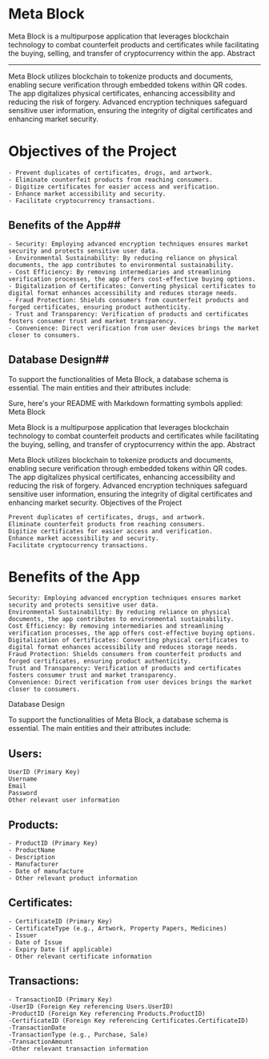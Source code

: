 # Meta Block #

Meta Block is a multipurpose application that leverages blockchain technology to combat counterfeit products and certificates while facilitating the buying, selling, and transfer of cryptocurrency within the app.
Abstract


-----------------------------------------------------------------------------------------------

Meta Block utilizes blockchain to tokenize products and documents, enabling secure verification through embedded tokens within QR codes. The app digitalizes physical certificates, enhancing accessibility and reducing the risk of forgery. Advanced encryption techniques safeguard sensitive user information, ensuring the integrity of digital certificates and enhancing market security.
 
# Objectives of the Project

    - Prevent duplicates of certificates, drugs, and artwork.
    - Eliminate counterfeit products from reaching consumers.
    - Digitize certificates for easier access and verification.
    - Enhance market accessibility and security.
    - Facilitate cryptocurrency transactions.


## Benefits of the App##

    - Security: Employing advanced encryption techniques ensures market security and protects sensitive user data.
    - Environmental Sustainability: By reducing reliance on physical documents, the app contributes to environmental sustainability.
    - Cost Efficiency: By removing intermediaries and streamlining verification processes, the app offers cost-effective buying options.
    - Digitalization of Certificates: Converting physical certificates to digital format enhances accessibility and reduces storage needs.
    - Fraud Protection: Shields consumers from counterfeit products and forged certificates, ensuring product authenticity.
    - Trust and Transparency: Verification of products and certificates fosters consumer trust and market transparency.
    - Convenience: Direct verification from user devices brings the market closer to consumers.

## Database Design##

To support the functionalities of Meta Block, a database schema is essential. The main entities and their attributes include:

Sure, here's your README with Markdown formatting symbols applied:
Meta Block

Meta Block is a multipurpose application that leverages blockchain technology to combat counterfeit products and certificates while facilitating the buying, selling, and transfer of cryptocurrency within the app.
Abstract

Meta Block utilizes blockchain to tokenize products and documents, enabling secure verification through embedded tokens within QR codes. The app digitalizes physical certificates, enhancing accessibility and reducing the risk of forgery. Advanced encryption techniques safeguard sensitive user information, ensuring the integrity of digital certificates and enhancing market security.
Objectives of the Project

    Prevent duplicates of certificates, drugs, and artwork.
    Eliminate counterfeit products from reaching consumers.
    Digitize certificates for easier access and verification.
    Enhance market accessibility and security.
    Facilitate cryptocurrency transactions.

# Benefits of the App

    Security: Employing advanced encryption techniques ensures market security and protects sensitive user data.
    Environmental Sustainability: By reducing reliance on physical documents, the app contributes to environmental sustainability.
    Cost Efficiency: By removing intermediaries and streamlining verification processes, the app offers cost-effective buying options.
    Digitalization of Certificates: Converting physical certificates to digital format enhances accessibility and reduces storage needs.
    Fraud Protection: Shields consumers from counterfeit products and forged certificates, ensuring product authenticity.
    Trust and Transparency: Verification of products and certificates fosters consumer trust and market transparency.
    Convenience: Direct verification from user devices brings the market closer to consumers.

Database Design

To support the functionalities of Meta Block, a database schema is essential. The main entities and their attributes include:

## Users:
    UserID (Primary Key)
    Username
    Email
    Password
    Other relevant user information

## Products:
    - ProductID (Primary Key)
    - ProductName
    - Description
    - Manufacturer
    - Date of manufacture
    - Other relevant product information

## Certificates:
    - CertificateID (Primary Key)
    - CertificateType (e.g., Artwork, Property Papers, Medicines)
    - Issuer
    - Date of Issue
    - Expiry Date (if applicable)
    - Other relevant certificate information

## Transactions:
    - TransactionID (Primary Key)
    -UserID (Foreign Key referencing Users.UserID)
    -ProductID (Foreign Key referencing Products.ProductID)
    -CertificateID (Foreign Key referencing Certificates.CertificateID)
    -TransactionDate
    -TransactionType (e.g., Purchase, Sale)
    -TransactionAmount
    -Other relevant transaction information